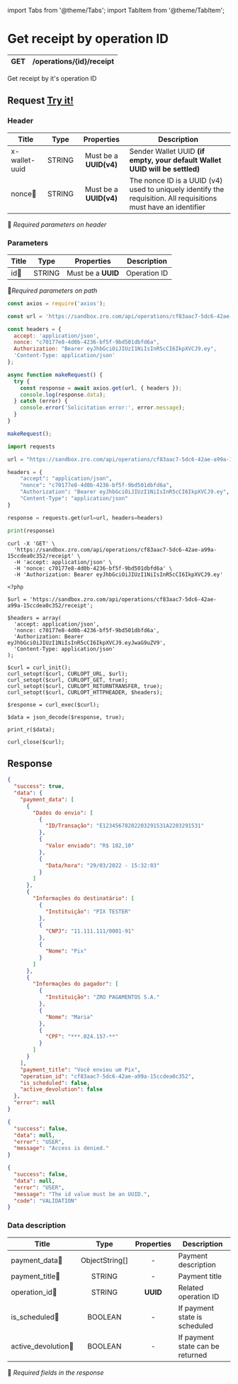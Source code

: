 import Tabs from '@theme/Tabs';
import TabItem from '@theme/TabItem';

# Get receipt by operation ID

| GET       | /operations/{id}/receipt|
| --------- | ------------------------|

Get receipt by it's operation ID

## Request <a href="https://sandbox.zro.com/api/api/" class="try-btn">Try it!</a>

### Header

| Title                      | Type       | Properties                       | Description |
| ---------------------------| :---------:|:-------------------------------: |----------------------------------------------------------------------------------------------------------------|
| x-wallet-uuid              | STRING     | Must be a **UUID(v4)**           | Sender Wallet UUID **(if empty, your default Wallet UUID will be settled)**                                    |
| nonce:small_orange_diamond:| STRING     | Must be a **UUID(v4)**           | The nonce ID is a UUID (v4) used to uniquely identify the requisition. All requisitions must have an identifier|
:small_orange_diamond: *Required parameters on header*

### Parameters

| Title                    | Type       | Properties                      |Description   |
| -------------------------| :---------:|:-------------------------------:| -------------|
| id:small_orange_diamond: | STRING     | Must be a **UUID**              | Operation ID |
:small_orange_diamond:*Required parameters on path*

<Tabs>
<TabItem value="js" label="NodeJS">

```js title=Axios
const axios = require('axios');

const url = 'https://sandbox.zro.com/api/operations/cf83aac7-5dc6-42ae-a99a-15ccdea0c352/receipt';

const headers = {
  accept: 'application/json',
  nonce: "c70177e8-4d0b-4236-bf5f-9bd501dbfd6a",
  Authorization: "Bearer eyJhbGciOiJIUzI1NiIsInR5cCI6IkpXVCJ9.ey",
  'Content-Type: application/json'
};

async function makeRequest() {
  try {
    const response = await axios.get(url, { headers });
    console.log(response.data);
  } catch (error) {
    console.error('Solicitation error:', error.message);
  }
}

makeRequest();
```
</TabItem>
<TabItem value="py" label="Python">

```python title=Requests
import requests

url = "https://sandbox.zro.com/api/operations/cf83aac7-5dc6-42ae-a99a-15ccdea0c352/receipt"

headers = {
    "accept": "application/json",
    "nonce": "c70177e8-4d0b-4236-bf5f-9bd501dbfd6a",
    "Authorization": "Bearer eyJhbGciOiJIUzI1NiIsInR5cCI6IkpXVCJ9.ey",
    "Content-Type": "application/json"
}

response = requests.get(url=url, headers=headers)

print(response)
```
</TabItem>
<TabItem value="shell" label="Shell">

```shell title=CURL
curl -X 'GET' \
  'https://sandbox.zro.com/api/operations/cf83aac7-5dc6-42ae-a99a-15ccdea0c352/receipt' \
  -H 'accept: application/json' \
  -H 'nonce: c70177e8-4d0b-4236-bf5f-9bd501dbfd6a' \
  -H 'Authorization: Bearer eyJhbGciOiJIUzI1NiIsInR5cCI6IkpXVCJ9.ey'
```
</TabItem>
<TabItem value="php" label="PHP">

```shell title=CURL
<?php

$url = 'https://sandbox.zro.com/api/operations/cf83aac7-5dc6-42ae-a99a-15ccdea0c352/receipt';

$headers = array(
  'accept: application/json',
  'nonce: c70177e8-4d0b-4236-bf5f-9bd501dbfd6a',
  'Authorization: Bearer eyJhbGciOiJIUzI1NiIsInR5cCI6IkpXVCJ9.eyJwaG9uZV9',
  'Content-Type: application/json'
);

$curl = curl_init();
curl_setopt($curl, CURLOPT_URL, $url);
curl_setopt($curl, CURLOPT_GET, true);
curl_setopt($curl, CURLOPT_RETURNTRANSFER, true);
curl_setopt($curl, CURLOPT_HTTPHEADER, $headers);

$response = curl_exec($curl);

$data = json_decode($response, true);

print_r($data);

curl_close($curl);
```
</TabItem>
</Tabs>

## Response


<Tabs>
<TabItem value="200" label="200">

```json  title=/operations/{id}/receipt
{
  "success": true,
  "data": {
    "payment_data": [
      {
        "Dados do envio": [
          {
            "ID/Transação": "E12345678202203291531A2203291531"
          },
          {
            "Valor enviado": "R$ 182,10"
          },
          {
            "Data/hora": "29/03/2022 - 15:32:03"
          }
        ]
      },
      {
        "Informações do destinatário": [
          {
            "Instituição": "PIX TESTER"
          },
          {
            "CNPJ": "11.111.111/0001-91"
          },
          {
            "Nome": "Pix"
          }
        ]
      },
      {
        "Informações do pagador": [
          {
            "Instituição": "ZRO PAGAMENTOS S.A."
          },
          {
            "Nome": "Maria"
          },
          {
            "CPF": "***.024.157-**"
          }
        ]
      }
    ],
    "payment_title": "Você enviou um Pix",
    "operation_id": "cf83aac7-5dc6-42ae-a99a-15ccdea0c352",
    "is_scheduled": false,
    "active_devolution": false
  },
  "error": null
}
```
</TabItem>
<TabItem value="401" label="401">

```json  title=/operations/{id}/receipt
{
  "success": false,
  "data": null,
  "error": "USER",
  "message": "Access is denied."
}
```
</TabItem>
<TabItem value="422" label="422">

```json  title=/operations/{id}/receipt
{
  "success": false,
  "data": null,
  "error": "USER",
  "message": "The id value must be an UUID.",
  "code": "VALIDATION"
}
```
</TabItem>

</Tabs>

### Data description

| Title                                  | Type          |Properties | Description                     |
| -------------------------------------  |:-------------:|:---------:|---------------------------------|
| payment_data:small_orange_diamond:     | ObjectString[]|-          | Payment description             |
| payment_title:small_orange_diamond:    | STRING        |-          | Payment title                   |
| operation_id:small_orange_diamond:     | STRING        |**UUID**   | Related operation ID            |
| is_scheduled:small_orange_diamond:     | BOOLEAN       |-          | If payment state is scheduled   |
| active_devolution:small_orange_diamond:| BOOLEAN       |-          | If payment state can be returned|


:small_orange_diamond: *Required fields in the response*
